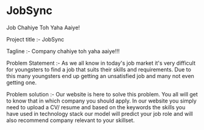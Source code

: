 # JobSync
Job Chahiye Toh Yaha Aaiye!

Project title :- JobSync

Tagline :- Company chahiye toh yaha aaiye!!!

Problem Statement :- As we all know in today's job market it's very difficult for youngsters to find a job that suits their skills and requirements. Due to this many youngsters end up getting an unsatisfied job and many not even getting one.

Problem solution :- Our website is here to solve this problem. You all will get to know that in which company you should apply.
In our website you simply need to upload a CV/ resume and based on the keywords the skills you have used in technology stack our model will predict your job role and will also recommend company relevant to your skillset.
